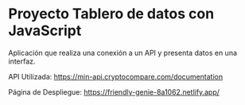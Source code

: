 # Proyecto Tablero de datos con JavaScript

Aplicación que realiza una conexión a un API y presenta datos en una interfaz.

API Utilizada: https://min-api.cryptocompare.com/documentation

Página de Despliegue: https://friendly-genie-8a1062.netlify.app/ 